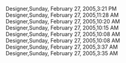 ﻿Designer,Sunday, February 27, 2005,3:21 PM  Designer,Sunday, February 27, 2005,11:28 AM  Designer,Sunday, February 27, 2005,10:20 AM  Designer,Sunday, February 27, 2005,10:15 AM  Designer,Sunday, February 27, 2005,10:08 AM  Designer,Sunday, February 27, 2005,10:08 AM  Designer,Sunday, February 27, 2005,3:37 AM  Designer,Sunday, February 27, 2005,3:35 AM